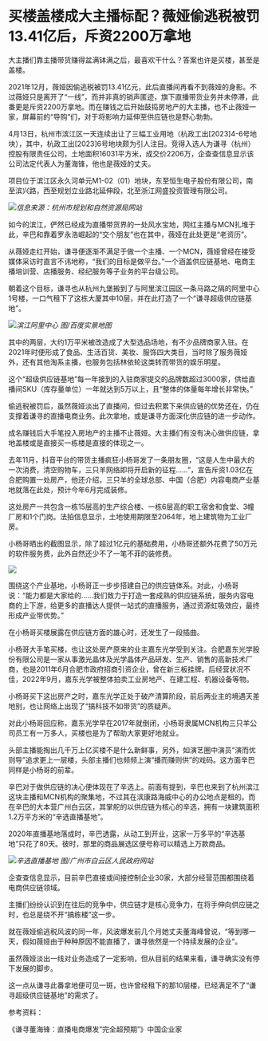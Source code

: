 # 买楼盖楼成大主播标配？薇娅偷逃税被罚13.41亿后，斥资2200万拿地

大主播们靠主播带货赚得盆满钵满之后，最喜欢干什么？答案也许是买楼，甚至是盖楼。

2021年12月，薇娅因偷逃税被罚13.41亿元，此后直播间再看不到薇娅的身影。不过薇娅只是离开了“一线”，而并非真的销声匿迹，旗下直播带货业务并未停滞，此番更是斥资2200万拿地。而在赚钱之后开始鼓捣房地产的大主播，也不止薇娅一家，屏幕前的“导购”们，对于将影响力延伸至供应链也是野心勃勃。

4月13日，杭州市滨江区一天连续出让了三幅工业用地（杭政工出[2023]4-6号地块），其中，杭政工出[2023]6号地块颇为引人注目。竞得入选人为谦寻（杭州）控股有限责任公司，土地面积16031平方米，成交价2206万，企查查信息显示该公司法定代表人为董海锋，他也是薇娅的丈夫。

项目位于滨江区永久河单元M1-02（01）地块，东至恒生电子股份有限公司，南至滨兴路，西至规划立业路北延伸段，北至浙江网盛投资管理有限公司。

![](https://inews.gtimg.com/newsapp_bt/0/15777015856/1000)_信息来源：杭州市规划和自然资源局网站_

如今的滨江，俨然已经成为直播带货界的一处风水宝地，网红主播与MCN扎堆于此，辛巴和靠着罗永浩崛起的“交个朋友”也在其中，薇娅在此处更是“老资历”。

从薇娅走红开始，谦寻便逐渐不满足于做一个主播、一个MCN，薇娅曾经在接受媒体采访时直言不讳地称，“我们的目标是做平台。”一个涵盖供应链基地、电商主播培训营、店播服务、经纪服务等子业务的平台级公司。

朝着这个目标，谦寻也从杭州九堡搬到了与阿里滨江园区一条马路之隔的阿里中心1号楼，一口气租下了这栋大厦其中10层，并在此打造了一个“谦寻超级供应链基地”。

![](https://inews.gtimg.com/newsapp_bt/0/15777015858/1000)_滨江阿里中心 图/百度实景地图_

其中的两层，大约1万平米被改造成了大型选品场地，有不少品牌商家入驻。在2021年时便形成了食品、生活百货、美妆、服饰四大类目，当时除了服务薇娅外，还有其他淘系主播，也服务包括林依轮这类转而带货的娱乐明星。

这个“超级供应链基地”每一年接到的入驻商家提交的品牌数超过3000家，供给直播间SKU（库存量单位）一年就达到5万以上，且“整体的体量每年增长非常快。”

偷逃税被罚后，虽然薇娅淡出了直播间，但过去积累下来供应链的优势还在，仍在支撑着谦寻的直播电商业务。此次拿地，或是谦寻方面深化供应链的进一步动作。

成名赚钱后大手笔投入房地产的主播不止薇娅。大主播们有没有决心做供应链，拿地盖楼或是直接买一栋楼是直接的体现之一。

去年11月，抖音平台的带货主播疯狂小杨哥发了一条朋友圈，“这是人生中最大的一次消费，清空购物车，三只羊网络即将开启新的征程……”，宣告斥资1.03亿在合肥购置一处房产，他还介绍，三只羊的全球总部、中国（合肥）内容电商产业基地就落在此处，预计今年6月完成装修。

这处房产一共包含一栋15层高的生产综合楼、一栋6层高的职工宿舍和食堂、3幢厂房和1个门岗。法拍信息显示，土地使用期限至2064年，地上建筑物为工业厂房。

小杨哥晒出的截图显示，除了超过1亿元的基础费用，小杨哥还额外花费了50万元的软件服务费，此外自然还少不了一笔不菲的装修费。

![](https://inews.gtimg.com/newsapp_bt/0/15777015860/1000)

围绕这个产业基地，小杨哥正一步步搭建自己的供应链体系。对此，小杨哥说：“能力都是大家给的……我们致力于打造一套成熟的供应链系统，服务内容电商的上下游，给更多的直播达人提供一站式的直播服务，通过资源虹吸效应，最终形成产业带优势。”

在小杨哥买楼展露在供应链方面的雄心时，还发生了一段插曲。

小杨哥大手笔买楼，也让这处房产原来的业主嘉东光学受到关注。合肥嘉东光学股份有限公司是一家从事激光晶体及光学晶体产品研发、生产、销售的高新技术厂商，也是2011年6月合肥市政府招商引资企业，曾在新三板挂牌。后经营状况不佳，2022年9月，嘉东光学被整体拍卖工业房地产、在建工程、机器设备等物。

小杨哥买下这出房产之时，嘉东光学正处于破产清算阶段，前后两业主的境遇天差地别，也让网络上出现了“搞科技不如带货”的质疑声。

对此小杨哥回应称，嘉东光学早在2017年就倒闭，小杨哥隶属MCN机构三只羊公司员工有一万多人，买楼也是为了帮助大家更好地就业。

头部主播能掏出几千万上亿买楼不是什么新鲜事，另外，如演艺圈中演员“演而优则导”追求更上一层楼，头部主播们也频频上演“播而赚则供”的戏码。这方面辛巴同样是小杨哥的前辈。

辛巴对于做供应链的决心便体现在了辛选上。前面有提到，辛巴也来到了杭州滨江这块主播和MCN机构的聚集地，不过其在滨康路海威中心的办公地点是租的。而在辛巴的大本营广州白云区，其掌舵的以供应链为核心的辛选，拥有一块建筑面积1.2万平方米的“辛选直播基地”。

2020年直播基地落成时，辛巴透露，从动工到开业，这家一万多平的“辛选基地”只花了80天。彼时，那里的商品展选区便号称可以精选上万款商品。

![](https://inews.gtimg.com/newsapp_bt/0/15777015861/1000)_辛选直播基地
图/广州市白云区人民政府网站_

企查查信息显示，目前辛巴直接或间接控制企业30家，大部分经营范围都围绕着电商供应链领域。

主播们纷纷认识到在往后的竞争中，供应链才是核心竞争力，在将手伸向供应链之时，也总是绕不开“搞栋楼”这一步。

就在薇娅偷逃税风波的同一年，风波爆发前几个月她丈夫董海峰曾说，“等到哪一天，假如薇娅由于种种原因不能直播了，谦寻依然是一个持续发展的企业”。

虽然薇娅淡出一线对业务造成了一定影响，但从目前的结果来看，谦寻确实没有停下发展的脚步。

这一点从谦寻此番拿地便可见一斑，也许曾经租下的那10层楼，已经满足不了“谦寻超级供应链基地”的需求了。

参考资料：

《谦寻董海锋：直播电商爆发“完全超预期”》中国企业家

